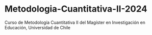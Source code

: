 # Metodologia-Cuantitativa-II-2024
 Curso de Metodología Cuantitativa II del Magíster en Investigación en Educación, Universidad de Chile
